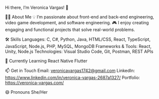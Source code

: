 Hi there, I’m Veronica Vargas! 👋

👩‍💻 About Me 
💡 I’m passionate about front-end and back-end engineering, video game development, and software engineering. 
🎮 I enjoy creating engaging and functional projects that solve real-world problems.

🛠️ Skills 
Languages: C, C#, Python, Java, HTML/CSS, React, TypeScript, JavaScript, Node.js, PHP, MySQL, MongoDB 
Frameworks & Tools: React, Unity, Node.js 
Technologies: Visual Studio Code, Git, Postman, REST APIs

🌱 Currently Learning
React Native
Flutter

📫 Get in Touch
Email: veronicavargas1742@gmail.com 
LinkedIn: https://www.linkedin.com/in/veronica-vargas-2687a1327/ 
Portfolio: https://veronica-vargas.com/

😄 Pronouns She/Her
